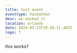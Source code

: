 ```yaml
---
title: test event
eventtype: hackathon
desc: we hacked it
location: orlando
date: 2024-03-23T19:28:11.403Z
logo: f
---
```

t﻿his works?
